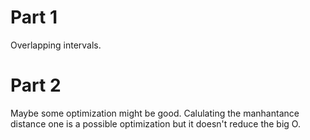 # Part 1

Overlapping intervals.

# Part 2

Maybe some optimization might be good.
Calulating the manhantance distance one is a possible optimization but it doesn't reduce the big O. 